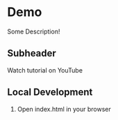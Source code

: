 
# Demo

Some Description!


## Subheader

Watch tutorial on YouTube

## Local Development

1. Open index.html in your browser